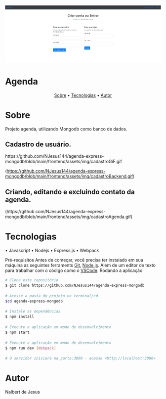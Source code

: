 

![Agenda](https://github.com/NJesus144/agenda-express-mongodb/blob/main/frontend/assets/img/cadastro.png)
<h1>Agenda</h1>






<p align = "center">
<a href="#sobre">Sobre</a> •
<a href="#tecnologias">Tecnologias</a> •
<a href="#autor">Autor</a>
</p>

# Sobre
<p>Projeto agenda, utilizando Mongodb como banco de dados.</p>

<h2> Cadastro de usuário. </h2>
https://github.com/NJesus144/agenda-express-mongodb/blob/main/frontend/assets/img/cadastroGiF.gif

(https://github.com/NJesus144/agenda-express-mongodb/blob/main/frontend/assets/img/cadastroBackend.gif)

<h2> Criando, editando e excluindo contato da agenda.</h2>
(https://github.com/NJesus144/agenda-express-mongodb/blob/main/frontend/assets/img/cadastroAgenda.gif)



# Tecnologias

• Javascript
• Nodejs
• Express.js
• Webpack

Pré-requisitos
Antes de começar, você precisa ter instalado em sua máquina as seguintes ferraments [Git](https://git-scm.com), [Node.js](https://node.js.org/en). Além de um editor de texto para trabalhar com o código como o [VSCode](https://code.visualstudio.com/).
Rodando a aplicação

```bash
# Clone este repositório
$ git clone https://github.com/NJesus144/agenda-express-mongodb

# Acesse a pasta do projeto no terminal/cd
$cd agenda-express-mongodb

# Instale as dependências
$ npm install

# Execute a aplicação em modo de desenvolvimento
$ npm start

# Execute a aplicação em modo de desenvolvimento
$ npm run dev [Webpack]

# O servidor iniciará na porta:3000 - acesse <http://localhost:3000>
```

# Autor

<p>Nalbert de Jesus </p>
